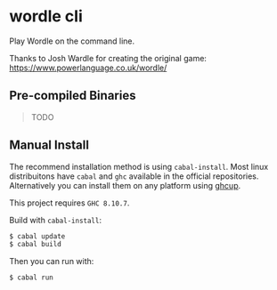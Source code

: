 # wordle cli
Play Wordle on the command line.

Thanks to Josh Wardle for creating the original game: https://www.powerlanguage.co.uk/wordle/


## Pre-compiled Binaries

> TODO

## Manual Install

The recommend installation method is using `cabal-install`. Most linux distribuitons have `cabal` and `ghc` available in the official repositories. Alternatively you can install them on any platform using [ghcup](https://www.haskell.org/ghcup/).

This project requires `GHC 8.10.7`.

Build with `cabal-install`:
```bash
$ cabal update
$ cabal build
```

Then you can run with:
```bash
$ cabal run
```

